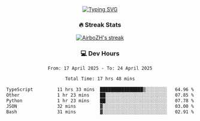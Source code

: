 
<div align="center">
  <a href="https://git.io/typing-svg"><img src="https://readme-typing-svg.demolab.com?font=Fira+Code&size=30&pause=1000&color=33F7F5&center=true&vCenter=true&width=435&lines=Hi+there+%F0%9F%91%8B+I+am+AirboZH+;Welcome+to+my+Github" alt="Typing SVG" /></a>

<h3>🔥 Streak Stats</h3>

<!-- GitHub Readme Streak Stats - https://github.com/DenverCoder1/github-readme-streak-stats -->
<p>
  <a href="https://github.com/DenverCoder1/github-readme-streak-stats">
    <img title="🔥 Get streak stats for your profile at git.io/streak-stats" alt="AirboZH's streak" src="https://streak-stats.demolab.com/?user=AirboZH&theme=monokai-metallian&hide_border=true"/>
  </a>
</p>

<h3>💻 Dev Hours</h3>
<!--START_SECTION:waka-->

```txt
From: 17 April 2025 - To: 24 April 2025

Total Time: 17 hrs 48 mins

TypeScript         11 hrs 33 mins  ████████████████▒░░░░░░░░   64.96 %
Other              1 hr 23 mins    ██░░░░░░░░░░░░░░░░░░░░░░░   07.85 %
Python             1 hr 23 mins    ██░░░░░░░░░░░░░░░░░░░░░░░   07.78 %
JSON               32 mins         ▓░░░░░░░░░░░░░░░░░░░░░░░░   03.00 %
Bash               31 mins         ▓░░░░░░░░░░░░░░░░░░░░░░░░   02.91 %
```

<!--END_SECTION:waka-->
</div>  
